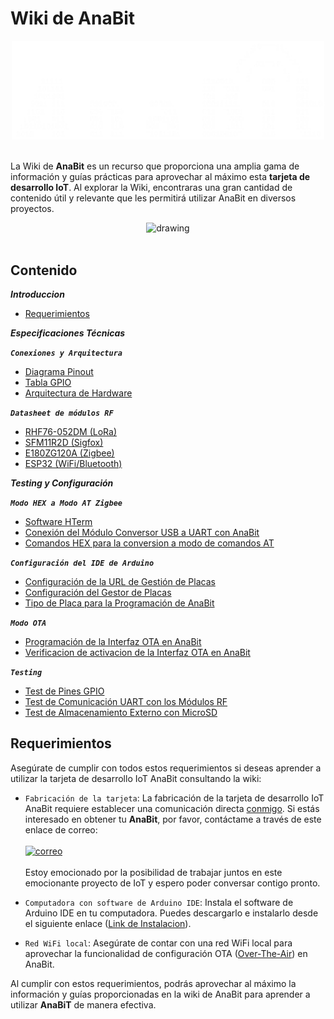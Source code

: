 # Wiki de AnaBit


<center><img src="assets/Logos/LogoAnaBit.svg" alt="drawing" width="500" /></center>

</br>

La Wiki de **AnaBit** es un recurso que proporciona una amplia gama de información y guías prácticas para aprovechar al máximo esta **tarjeta de desarrollo IoT**. Al explorar la Wiki, encontraras una gran cantidad de contenido útil y relevante que les permitirá utilizar AnaBit en diversos proyectos.

<center><img src="../assets/Imagenes/AnaBit2-removebg.png" alt="drawing" /></center>

</br>

## **Contenido**

***Introduccion***

- [Requerimientos](index.md#requerimientos)

***Especificaciones Técnicas***

***`Conexiones y Arquitectura`***

- [Diagrama Pinout](pinout.md#diagrama-pinout)
- [Tabla GPIO](pinout.md#tabla-gpio)
- [Arquitectura de Hardware](pinout.md#arquitectura-de-hardware)

***`Datasheet de módulos RF`***

- [RHF76-052DM (LoRa)](datasheetComponentes.md#rhf76-052dm-lora)
- [SFM11R2D (Sigfox) ](datasheetComponentes.md#sfm11r2d-sigfox)
- [E180ZG120A (Zigbee)](datasheetComponentes.md#e180zg120a-zigbee)
- [ESP32 (WiFi/Bluetooth)](datasheetComponentes.md#esp32-wifibluetooth)

***Testing y Configuración***

***`Modo HEX a Modo AT Zigbee`***

- [Software HTerm](HEX_AT_Zigbee.md#software-hterm)
- [Conexión del Módulo Conversor USB a UART con AnaBit](HEX_AT_Zigbee.md#conexión-del-módulo-conversor-usb-a-uart-con-anabit)
- [Comandos HEX para la conversion a modo de comandos AT](HEX_AT_Zigbee.md#comandos-hex-para-la-conversion-a-modo-de-comandos-at)

***`Configuración del IDE de Arduino`***

- [Configuración de la URL de Gestión de Placas](ConfigIDEArduino.md#configuración-de-la-url-de-gestión-de-placas)
- [Configuración del Gestor de Placas](ConfigIDEArduino.md#configuración-del-gestor-de-placas)
- [Tipo de Placa para la Programación de AnaBit](ConfigIDEArduino.md#tipo-de-placa-para-la-programación-de-anabit)

***`Modo OTA`***

- [Programación de la Interfaz OTA en AnaBit](Modo_OTA.md#programación-de-la-interfaz-ota-en-anabit)
- [Verificacion de activacion de la Interfaz OTA en AnaBit](Modo_OTA.md#verificacion-de-activacion-de-la-interfaz-ota-en-anabit)

***`Testing`***

- [Test de Pines GPIO](Testing.md#test-de-pines-gpio)
- [Test de Comunicación UART con los Módulos RF](Testing.md#test-de-comunicación-uart-con-los-módulos-rf)
- [Test de Almacenamiento Externo con MicroSD](Testing.md#test-de-almacenamiento-externo-con-microsd)

## **Requerimientos**

Asegúrate de cumplir con todos estos requerimientos si deseas aprender a utilizar la tarjeta de desarrollo IoT AnaBit consultando la wiki:

* `Fabricación de la tarjeta`:
        La fabricación de la tarjeta de desarrollo IoT AnaBit requiere establecer una comunicación directa [conmigo](https://github.com/St3v3n-4n4). Si estás interesado en obtener tu **AnaBit**, por favor, contáctame a través de este enlace de correo: </br></br><a href="mailto:saflorezprieto@gmail.com">![correo](https://img.shields.io/badge/Mail-saflorezprieto@gmail.com-D60000?style=for-the-badge&logo=Gmail&logoColor=white&labelColor=000000&?logoWidth=40)</a></br></br>Estoy emocionado por la posibilidad de trabajar juntos en este emocionante proyecto de IoT y espero poder conversar contigo pronto.

* `Computadora con software de Arduino IDE`:
        Instala el software de Arduino IDE en tu computadora. Puedes descargarlo e instalarlo desde el siguiente enlace (<a href="https://docs.arduino.cc/software/ide-v2" target="_blank" class="hljs-tag">Link de Instalacion</a>).

* `Red WiFi local`:
        Asegúrate de contar con una red WiFi local para aprovechar la funcionalidad de configuración OTA (<a href="https://www.analog.com/en/analog-dialogue/articles/over-the-air-ota-updates-in-embedded-microcontroller-applications.html" target="_blank" class="hljs-tag">Over-The-Air</a>)  en AnaBit.

Al cumplir con estos requerimientos, podrás aprovechar al máximo la información y guías proporcionadas en la wiki de AnaBit para aprender a utilizar **AnaBiT** de manera efectiva.